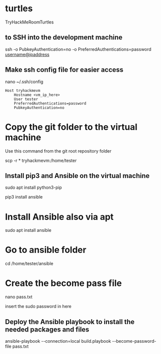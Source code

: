 # turtles
TryHackMeRoomTurtles

## to SSH into the development machine
ssh -o PubkeyAuthentication=no -o PreferredAuthentications=password <username@ipaddress>

## Make ssh config file for easier access

nano ~/.ssh/config

```
Host tryhackmevm
	Hostname <vm_ip_here>
	User tester
	PreferredAuthentications=password
	PubkeyAuthentication=no
```

# Copy the git folder to the virtual machine

Use this command from the git root repository folder

scp -r * tryhackmevm:/home/tester

## Install pip3 and Ansible on the virtual machine

sudo apt install python3-pip

pip3 install ansible

# Install Ansible also via apt

sudo apt install ansible

# Go to ansible folder

cd /home/tester/ansible

# Create the become pass file

nano pass.txt

insert the sudo password in here

## Deploy the Ansible playbook to install the needed packages and files

ansible-playbook --connection=local build.playbook --become-password-file pass.txt

